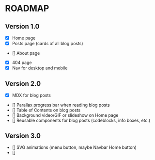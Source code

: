 # ROADMAP

## Version 1.0
 - [x] Home page
 - [x] Posts page (cards of all blog posts)
 - [] About page
 - [x] 404 page
 - [x] Nav for desktop and mobile

## Version 2.0
 - [x] MDX for blog posts
 - [] Parallax progress bar when reading blog posts
 - [] Table of Contents on blog posts
 - [] Background video/GIF or slideshow on Home page
 - [] Reusable components for blog posts (codeblocks, info boxes, etc.)

## Version 3.0
 - [] SVG animations (menu button, maybe Navbar Home button)
 - [] 